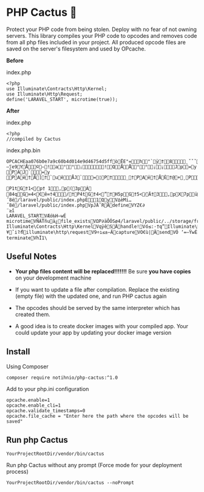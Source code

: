 # PHP Cactus 🌵

Protect your PHP code from being stolen. Deploy with no fear of not owning servers. This library compiles your PHP code to opcodes and removes code from all php files included in your project. All produced opcode files are saved on the server's filesystem and used by OPcache.

**Before**

index.php

    <?php
    use Illuminate\Contracts\Http\Kernel;
    use Illuminate\Http\Request;
    define('LARAVEL_START', microtime(true));

**After**

index.php

    <?php
    //compiled by Cactus

index.php.bin

    OPCACHEaa076b0e7a9c60b4d014e9d46754d5ffòËE"=h"`ÿ†8˛ˇˇˇÄ˛ˇˇˇÄˇˇˇˇw—∑e9YÅ©—!a°°¡!QÅÅ°°¡¡Jp=y
    PAJ`=y
    PAë†Å]†`uêÅJ`=◊P†_†PAë†ÅÈ†@+¸PIÙ"IÙ†/I⁄`†/‚`1pz
    
    P1tG†1<⁄p†	1‚p(3pÁ
    84qG∞4<€ê∞†4/†P4tG†4<”†H5pG†5<⁄Ä†3‚pX7püêP7BüÄ`7BF7<Kˇˇˇˇ8>V∆èMi…˝8é/laravel/public/index.phpÈ1QyV∆èMi…˝8é/laravel/public/index.phpVpJÄ¯RÄdefineVYZ€∂
    ¨≥î
    LARAVEL_STARTVÆó‰H—wÉ	microtimeVÑÀTñuä¿file_existsVΩP∂äÔÓSø4/laravel/public/../storage/framework/maintenance.phpVo~†∑”5∂&/laravel/public/../vendor/autoload.phpV'†ﬁeE^Ô$/laravel/public/../bootstrap/app.phpV£ö|ÄmakeVﬂ.`ôå¥öê Illuminate\Contracts\Http\KernelVqÿêSÄhandle!V⁄ó≤:·†q”Illuminate\Http\RequestV:¥ˇi?⁄ﬂilluminate\http\requestV9÷ı≤±–ÄcaptureVO€ù|ÄsendVÓ ‘=—ŸwÉ	terminateVhÏ1\

## Useful Notes

- **Your php files content will be replaced!!!!!!!** Be sure **you have
  copies** on your development machine

- If you want to update a file after compilation. Replace the existing
  (empty file) with the updated one, and run PHP cactus again

- The opcodes should be served by the same interpreter which has created them.
- A good idea is to create docker images with your compiled app. Your could update your app by updating your docker image version

## Install

Using Composer
```
composer require notihnio/php-cactus:^1.0
```

Add to your php.ini configuration

    opcache.enable=1  
    opcache.enable_cli=1  
    opcache.validate_timestamps=0  
    opcache.file_cache = "Enter here the path where the opcodes will be saved"

## Run php Cactus

    YourProjectRootDir/vendor/bin/cactus

Run php Cactus without any prompt (Force mode for your deployment process)

    YourProjectRootDir/vendor/bin/cactus --noPrompt



